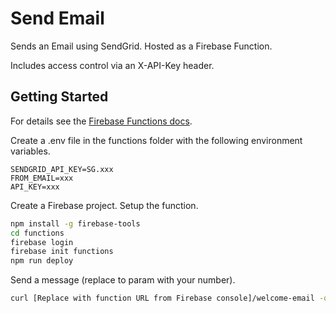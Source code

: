 # Send Email

Sends an Email using SendGrid. Hosted as a Firebase Function.

Includes access control via an X-API-Key header.

## Getting Started

For details see the [Firebase Functions docs](https://firebase.google.com/docs/functions/get-started).

Create a .env file in the functions folder with the following environment variables.

```
SENDGRID_API_KEY=SG.xxx
FROM_EMAIL=xxx
API_KEY=xxx
```

Create a Firebase project.
Setup the function.

```sh
npm install -g firebase-tools
cd functions
firebase login
firebase init functions
npm run deploy
```

Send a message (replace to param with your number).

```sh
curl [Replace with function URL from Firebase console]/welcome-email -d '{"name":"Paul", "to":"you@email.address"}' --header "Content-Type: application/json" --header "X-API-Key: [your api key]"
```